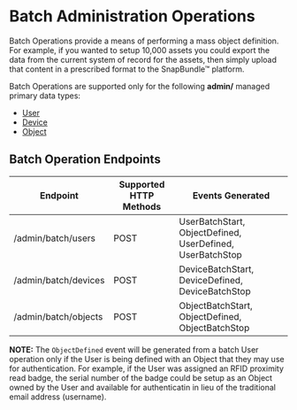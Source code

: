 # Batch Administration Operations
Batch Operations provide a means of performing a mass object definition. For example, if you wanted to setup 10,000 assets you could export the data from the current system of record for the assets, then simply upload that content in a prescribed format to the SnapBundle™ platform.

Batch Operations are supported only for the following **admin/** managed primary data types:  

* [User](USER.md "User")
* [Device](DEVICE.md "Device")
* [Object](OBJECT.md "Object")


## Batch Operation Endpoints

Endpoint | Supported HTTP Methods | Events Generated
------------ | ------------- | ------------
/admin/batch/users | POST  | UserBatchStart, ObjectDefined, UserDefined, UserBatchStop
/admin/batch/devices | POST | DeviceBatchStart, DeviceDefined, DeviceBatchStop
/admin/batch/objects | POST | ObjectBatchStart, ObjectDefined, ObjectBatchStop

**NOTE:** The `ObjectDefined` event will be generated from a batch User operation only if the User is being defined with an Object that they may use for authentication. For example, if the User was assigned an RFID proximity read badge, the serial number of the badge could be setup as an Object owned by the User and available for authenticatin in lieu of the traditional email address (username).


